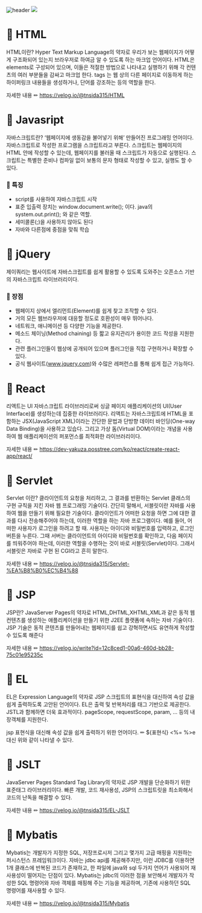 ![header](https://capsule-render.vercel.app/api?type=rounded&color=F9F5C5&height=250&section=header&text=web&fontSize=80&fontColor=705A64&stroke=3A2F32&strokeWidth=2&animation=blinking)
<a href="https://hits.seeyoufarm.com"><img src="https://hits.seeyoufarm.com/api/count/incr/badge.svg?url=https%3A%2F%2Fgithub.com%2Fjunghyeyoun%2Fweb.git&count_bg=%238C7C47&title_bg=%23FFF0A5&icon=&icon_color=%23E7E7E7&title=hits&edge_flat=false"/></a>
# 📌 HTML
HTML이란? Hyper Text Markup Language의 약자로 우리가 보는 웹페이지가 어떻게 구조화되어 있는지 브라우저로 하여금 알 수 있도록 하는 마크업 언어이다. HTML은 elements로 구성되어 있으며, 이들은 적절한 방법으로 나타내고 실행하기 위해 각 컨텐츠의 여러 부분들을 감싸고 마크업 한다. tags 는 웹 상의 다른 페이지로 이동하게 하는 하이퍼링크 내용들을 생성하거나, 단어를 강조하는 등의 역할을 한다.

자세한 내용 ✏  https://velog.io/@tnsida315/HTML

# 📌 Javasript
 자바스크립트란? ‘웹페이지에 생동감을 불어넣기 위해’ 만들어진 프로그래밍 언어이다. 자바스크립트로 작성한 프로그램을 스크립트라고 부른다. 스크립트는 웹페이지의 HTML 안에 작성할 수 있는데, 웹페이지를 불러올 때 스크립트가 자동으로 실행된다. 스크립트는 특별한 준비나 컴파일 없이 보통의 문자 형태로 작성할 수 있고, 실행도 할 수 있다.

###  📎 특징
- script를 사용하여 자바스크립트 시작
- 표준 입출력 장치는 window.document.write(); 이다. java의 system.out.print(); 와 같은 역할.
- 세미콜론(;)을 사용하지 않아도 된다
- 자바와 다른점에 중점을 맞춰 학습

# 📌 jQuery
 제이쿼리는 웹사이트에 자바스크립트를 쉽게 활용할 수 있도록 도와주는 오픈소스 기반의 자바스크립트 라이브러리이다. 

###  📎 장점
- 웹페이지 상에서 엘리먼트(Element)를 쉽게 찾고 조작할 수 있다.
- 거의 모든 웹브라우저에 대응할 정도로 호환성이 매우 뛰어나다.
- 네트워크, 애니메이션 등 다양한 기능을 제공한다.
- 메소드 체이닝(Method chaining) 등 짧고 유지관리가 용이한 코드 작성을 지원한다.
- 관련 플러그인들이 웹상에 공개되어 있으며 플러그인을 직접 구현하거나 확장할 수 있다.
- 공식 웹사이트(www.jquery.com)와 수많은 레퍼런스를 통해 쉽게 접근 가능하다.

# 📌 React
 리액트는 UI 자바스크립트 라이브러리로써 싱글 페이지 애플리케이션의 UI(User Interface)를 생성하는데 집중한 라이브러리다. 리액트는 자바스크립트에 HTML을 포함하는 JSX(JavaScript XML)이라는 간단한 문법과 단방향 데이터 바인딩(One-way Data Binding)을 사용하고 있습다. 그리고 가상 돔(Virtual DOM)이라는 개념을 사용하여 웹 애플리케이션의 퍼포먼스를 최적화한 라이브러리이다.

 자세한 내용 ✏  https://dev-yakuza.posstree.com/ko/react/create-react-app/react/

# 📌 Servlet
Servlet 이란? 클라이언트의 요청을 처리하고, 그 결과를 반환하는 Servlet 클래스의 구현 규칙을 지킨 자바 웹 프로그래밍 기술이다.
간단히 말해서, 서블릿이란 자바를 사용하여 웹을 만들기 위해 필요한 기술이다. 클라이언트가 어떠한 요청을 하면 그에 대한 결과를 다시 전송해주어야 하는데, 이러한 역할을 하는 자바 프로그램이다. 예를 들어, 어떠한 사용자가 로그인을 하려고 할 때. 사용자는 아이디와 비밀번호를 입력하고, 로그인 버튼을 누른다. 그때 서버는 클라이언트의 아이디와 비밀번호를 확인하고, 다음 페이지를 띄워주어야 하는데, 이러한 역할을 수행하는 것이 바로 서블릿(Servlet)이다. 그래서 서블릿은 자바로 구현 된 CGI라고 흔히 말한다.

  자세한 내용 ✏  https://velog.io/@tnsida315/Servlet-%EA%B8%B0%EC%B4%88

# 📌 JSP
JSP란? JavaServer Pages의 약자로 HTML,DHTML,XHTML,XML과 같은 동적 웹 컨텐츠를 생성하는 애플리케이션을 만들기 위한 J2EE 플랫폼에 속하는 자바 기술이다. JSP 기술은 동적 콘텐츠를 만들어내는 웹페이지를 쉽고 강혁하면서도 유연하게 작성할 수 있도록 해준다

 자세한 내용 ✏  https://velog.io/write?id=12c8ced1-00a6-460d-bb28-75c01e95235c

# 📌 EL

 EL은 Expression Language의 약자로 JSP 스크립트의 표현식을 대신하여 속성 값을 쉽게 출력하도록 고안된 언어이다. EL은 출력 및 반복처리를 태그 기반으로 제공한다. JSTL과 함께하면 더욱 효과적이다.  pageScope, requestScope, param, ... 등의 내장객체를 지원한다.
 
 jsp 표현식을 대신해 속성 값을 쉽게 출력하기 위한 언어이다. 
✏ ${표현식}
 <%= %>e대신 위와 같이 나타낼 수 있다.

# 📌 JSLT

 JavaServer Pages Standard Tag Library의 약자로 JSP 개발을 단순화하기 위한 표준태그 라이브러리이다. 빠른 개발, 코드 재사용성, JSP의 스크립트릿을 최소화해서 코드의 난독을 해결할 수 있다.

 자세한 내용 ✏  https://velog.io/@tnsida315/EL-JSLT 

# 📌 Mybatis

Mybatis는 개발자가 지정한 SQL, 저장프로시저 그리고 몇가지 고급 매핑을 지원하는 퍼시스턴스 프레임워크이다.
자바는 jdbc api를 제공해주지만, 이런 JDBC를 이용하면 1개 클래스에 반복된 코드가 존재하고, 한 파일에 java와 sql 두가지 언어가 사용되어 재사용성이 떨어지는 단점이 있다.
Mybatis는 jdbc의 이러한 점을 보안해서 개발자가 작성한 SQL 명령어와 자바 객체를 매핑해 주는 기능을 제공하며, 기존에 사용하던 SQL 명령어를 재사용할 수 있다.

 자세한 내용 ✏  https://velog.io/@tnsida315/Mybatis

